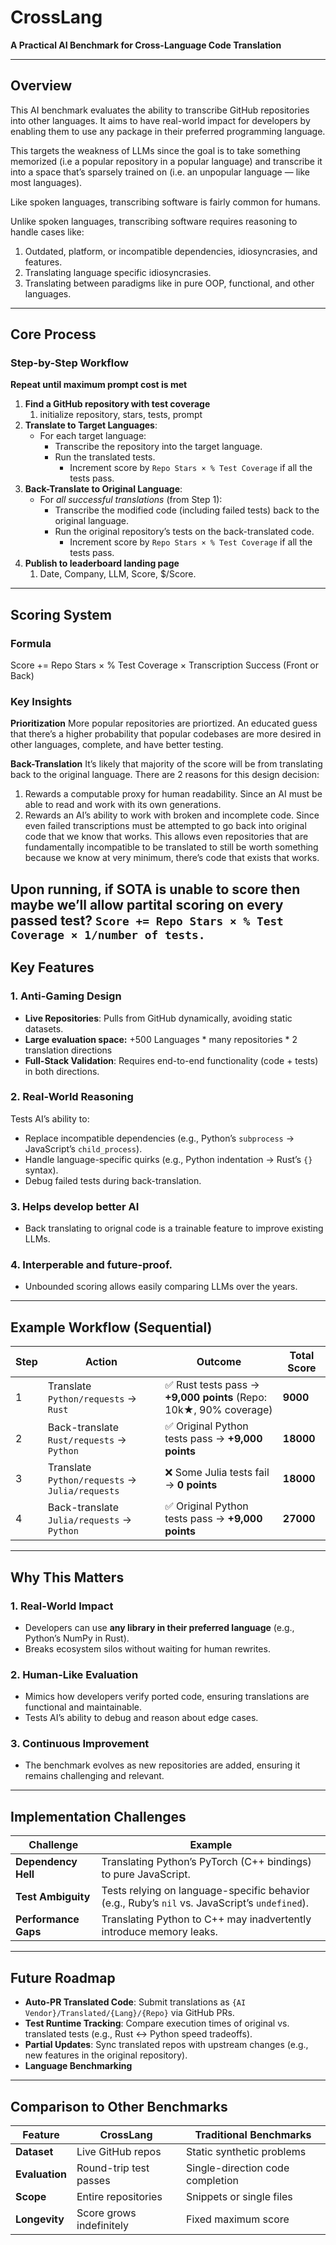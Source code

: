 # CrossLang  
**A Practical AI Benchmark for Cross-Language Code Translation**  

---
## **Overview**  
This AI benchmark evaluates the ability to transcribe GitHub repositories into other languages. It aims to have real-world impact for developers by enabling them to use any package in their preferred programming language. 

This targets the weakness of LLMs since the goal is to take something memorized (i.e a popular repository in a popular language) and transcribe it into a space that’s sparsely trained on (i.e. an unpopular language — like most languages).

Like spoken languages, transcribing software is fairly common for humans.

Unlike spoken languages, transcribing software requires reasoning to handle cases like:
1. Outdated, platform, or incompatible dependencies, idiosyncrasies, and features. 
2. Translating language specific idiosyncrasies.
3. Translating between paradigms like in pure OOP, functional, and other languages. 

---

## **Core Process**  

### **Step-by-Step Workflow**  

**Repeat until maximum prompt cost is met**
1. **Find a GitHub repository with test coverage**  
   1. initialize repository, stars, tests, prompt
2. **Translate to Target Languages**:  
   - For each target language:  
     - Transcribe the repository into the target language.  
     - Run the translated tests.  
       - Increment score by `Repo Stars × % Test Coverage` if all the tests pass.
3. **Back-Translate to Original Language**:  
   - For *all successful translations* (from Step 1):  
     - Transcribe the modified code (including failed tests) back to the original language.  
     - Run the original repository’s tests on the back-translated code.  
       - Increment score by `Repo Stars × % Test Coverage` if all the tests pass.
4. **Publish to leaderboard landing page**
   1. Date, Company, LLM, Score, $/Score.

---
## **Scoring System**  
### **Formula**  
Score += Repo Stars × % Test Coverage × Transcription Success (Front or Back)

### **Key Insights**  
**Prioritization**
More popular repositories are priortized. An educated guess that there’s a higher probability that popular codebases are more desired in other languages, complete, and have better testing.

**Back-Translation** 
It’s likely that majority of the score will be from translating back to the original language. There are 2 reasons for this design decision: 
1. Rewards a computable proxy for human readability. Since an AI must be able to read and work with its own generations.
2. Rewards an AI’s ability to work with broken and incomplete code. Since even failed transcriptions must be attempted to go back into original code that we know that works. This allows even repositories that are fundamentally incompatible to be translated to still be worth something because we know at very minimum, there’s code that exists that works.

Upon running, if SOTA is unable to score then maybe we’ll allow partital scoring on every passed test?
`Score += Repo Stars × % Test Coverage × 1/number of tests.`
---

## **Key Features**  
### 1. **Anti-Gaming Design**  
- **Live Repositories**: Pulls from GitHub dynamically, avoiding static datasets.  
- **Large evaluation space:** +500 Languages * many repositories * 2 translation directions
- **Full-Stack Validation**: Requires end-to-end functionality (code + tests) in both directions.  

### 2. **Real-World Reasoning**  
   Tests AI’s ability to:  
- Replace incompatible dependencies (e.g., Python’s `subprocess` → JavaScript’s `child_process`).  
- Handle language-specific quirks (e.g., Python indentation → Rust’s `{}` syntax).  
- Debug failed tests during back-translation.  

### 3. Helps develop better AI
- Back translating to orignal code is a trainable feature to improve existing LLMs.

### 4. Interperable and future-proof.
- Unbounded scoring allows easily comparing LLMs over the years.

---

## Example Workflow (Sequential)
| Step | Action                                         | Outcome                                                      | Total Score |
|------|------------------------------------------------|--------------------------------------------------------------|-------------|
| 1    | Translate `Python/requests` → `Rust`           | ✅ Rust tests pass → **+9,000 points** (Repo: 10k★, 90% coverage) | **9000**    |
| 2    | Back-translate `Rust/requests` → `Python`      | ✅ Original Python tests pass → **+9,000 points**             | **18000**   |
| 3    | Translate `Python/requests` → `Julia/requests` | ❌ Some Julia tests fail → **0 points**                       | **18000**   |
| 4    | Back-translate `Julia/requests` → `Python`     | ✅ Original Python tests pass → **+9,000 points**             | **27000**   |

---

## **Why This Matters**  
### **1. Real-World Impact**  
- Developers can use **any library in their preferred language** (e.g., Python’s NumPy in Rust).  
- Breaks ecosystem silos without waiting for human rewrites.  

### **2. Human-Like Evaluation**  
- Mimics how developers verify ported code, ensuring translations are functional and maintainable.  
- Tests AI’s ability to debug and reason about edge cases.  

### **3. Continuous Improvement**  
- The benchmark evolves as new repositories are added, ensuring it remains challenging and relevant.  

---

## **Implementation Challenges**  
| Challenge | Example |  
|-----------|---------|  
| **Dependency Hell** | Translating Python’s PyTorch (C++ bindings) to pure JavaScript. |  
| **Test Ambiguity** | Tests relying on language-specific behavior (e.g., Ruby’s `nil` vs. JavaScript’s `undefined`). |  
| **Performance Gaps** | Translating Python to C++ may inadvertently introduce memory leaks. |  

---

## **Future Roadmap**  
- **Auto-PR Translated Code**: Submit translations as `{AI Vendor}/Translated/{Lang}/{Repo}` via GitHub PRs.  
- **Test Runtime Tracking**: Compare execution times of original vs. translated tests (e.g., Rust ↔ Python speed tradeoffs).  
- **Partial Updates**: Sync translated repos with upstream changes (e.g., new features in the original repository).  
- **Language Benchmarking**

---

## **Comparison to Other Benchmarks**  
| Feature        | CrossLang                | Traditional Benchmarks           |
|----------------|--------------------------|----------------------------------|
| **Dataset**    | Live GitHub repos        | Static synthetic problems        |
| **Evaluation** | Round-trip test passes   | Single-direction code completion |
| **Scope**      | Entire repositories      | Snippets or single files         |
| **Longevity**  | Score grows indefinitely | Fixed maximum score              |
